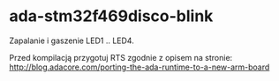 # ada-stm32f469disco-blink
Zapalanie i gaszenie LED1 .. LED4.

Przed kompilacją przygotuj RTS zgodnie z opisem na stronie: http://blog.adacore.com/porting-the-ada-runtime-to-a-new-arm-board

